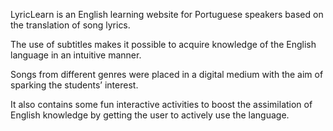 LyricLearn is an English learning website for Portuguese speakers based on the translation of song lyrics.

The use of subtitles makes it possible to acquire knowledge of the English language in an intuitive manner. 

Songs from different genres were placed in a digital medium with the aim of sparking the students’ interest.

It also contains some fun interactive activities to boost the assimilation of English knowledge by getting the user to actively use the language.
